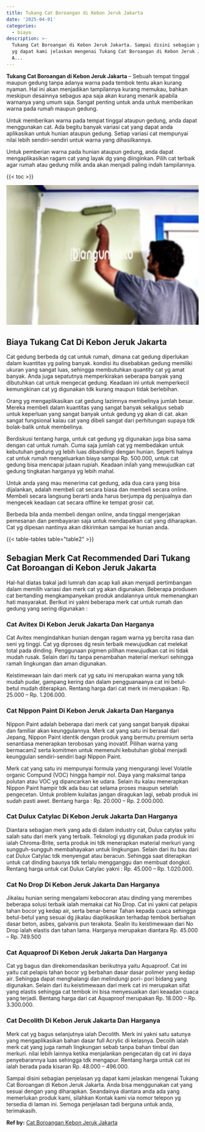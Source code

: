 ```yaml
---
title: Tukang Cat Boroangan di Kebon Jeruk Jakarta
date: '2025-04-01'
categories:
  - biaya
description: >-
  Tukang Cat Boroangan di Kebon Jeruk Jakarta. Sampai disini sebagian penjelasan
  yg dapat kami jelaskan mengenai Tukang Cat Boroangan di Kebon Jeruk Jakarta.
  A...
---
```


**Tukang Cat Boroangan di Kebon Jeruk Jakarta** – Sebuah tempat tinggal maupun gedung tanpa adanya warna pada tembok tentu akan kurang nyaman. Hal ini akan menjadikan tampilannya kurang memukau, bahkan meskipun desainnya sebagus apa saja akan kurang menarik apabila warnanya yang umum saja. Sangat penting untuk anda untuk memberikan warna pada rumah maupun gedung.

Untuk memberikan warna pada tempat tinggal ataupun gedung, anda dapat menggunakan cat. Ada begitu banyak variasi cat yang dapat anda aplikasikan untuk hunian ataupun gedung. Setiap variasi cat mempunyai nilai lebih sendiri-sendiri untuk warna yang dihasilkannya.

Untuk pemberian warna pada hunian ataupun gedung, anda dapat mengaplikasikan ragam cat yang layak dg yang diinginkan. Pilih cat terbaik agar rumah atau gedung milik anda akan menjadi paling indah tampilannya.

{{< toc >}}

![Tukang Cat Boroangan di Kebon Jeruk Jakarta](/images/jasa-cat-murah18.png)

## Biaya Tukang Cat Di Kebon Jeruk Jakarta

Cat gedung berbeda dg cat untuk rumah, dimana cat gedung diperlukan dalam kuantitas yg paling banyak. kondisi itu disebabkan gedung memiliki ukuran yang sangat luas, sehingga membutuhkan quantity cat yg amat banyak. Anda juga sepatutnya memperkirakan seberapa banyak yang dibutuhkan cat untuk mengecat gedung. Keadaan ini untuk memperkecil kemungkinan cat yg digunakan tdk kurang maupun tidak berlebihan.

Orang yg mengaplikasikan cat gedung lazimnya membelinya jumlah besar. Mereka membeli dalam kuantitas yang sangat banyak sekaligus sebab untuk keperluan yang sangat banyak untuk gedung yg akan di cat. akan sangat fungsional kalau cat yang dibeli sangat dari perhitungan supaya tdk bolak-balik untuk membelinya.

Berdiskusi tentang harga, untuk cat gedung yg digunakan juga bisa sama dengan cat untuk rumah. Cuma saja jumlah cat yg membedakan untuk kebutuhan gedung yg lebih luas dibandingi dengan hunian. Seperti halnya cat untuk rumah mengeluarkan biaya sampai Rp. 500.000, untuk cat gedung bisa mencapai jutaan rupiah. Keadaan inilah yang mewujudkan cat gedung tingkatan harganya yg lebih mahal.

Untuk anda yang mau menerima cat gedung, ada dua cara yang bisa dijalankan, adalah membeli cat secara biasa dan membeli secara online. Membeli secara langsung berarti anda harus berjumpa dg penjualnya dan mengecek keadaan cat secara offline ke tempat grosir cat.

Berbeda bila anda membeli dengan online, anda tinggal mengerjakan pemesanan dan pembayaran saja untuk mendapatkan cat yang diharapkan. Cat yg dipesan nantinya akan dikirimkan sampai ke hunian anda.

{{< table-tables table="table2" >}}

## Sebagian Merk Cat Recommended Dari Tukang Cat Boroangan di Kebon Jeruk Jakarta

Hal-hal diatas bakal jadi lumrah dan acap kali akan menjadi pertimbangan dalam memilih variasi dan merk cat yg akan digunakan. Beberapa produsen cat bertanding mengkampanyekan produk andalannya untuk memenangkan hati masyarakat. Berikut ini yakni beberapa merk cat untuk rumah dan gedung yang sering digunakan :

### Cat Avitex Di Kebon Jeruk Jakarta Dan Harganya

Cat Avitex mengindahkan hunian dengan ragam warna yg bercita rasa dan seni yg tinggi. Cat yg diproses dg resin terbaik mewujudkan cat melekat total pada dinding. Penggunaan pigmen pilihan mewujudkan cat ini tidak mudah rusak. Selain dari itu tanpa penambahan material merkuri sehingga ramah lingkungan dan aman digunakan.

Keistimewaan lain dari merk cat yg satu ini merupakan warna yang tdk mudah pudar, gampang kering dan dalam pengguanaanya cat ini betul-betul mudah diterapkan. Rentang harga dari cat merk ini merupakan : Rp. 25.000 – Rp. 1.206.000.

### Cat Nippon Paint Di Kebon Jeruk Jakarta Dan Harganya

Nippon Paint adalah beberapa dari merk cat yang sangat banyak dipakai dan familiar akan keunggulannya. Merk cat yang satu ini berasal dari Jepang, Nippon Paint identik dengan produk yang bermutu premium serta senantiasa menerapkan terobosan yang inovatif. Pilihan warna yang bermacam2 serta komitmen untuk memenuhi kebutuhan global menjadi keunggulan sendiri-sendiri bagi Nippon Paint.

Merk cat yang satu ini mempunyai formula yang mengurangi level Volatile organic Compund (VOC) hingga hampir nol. Daya yang maksimal tanpa polutan atau VOC yg dipancarkan ke udara. Selain itu kalau menerapkan Nippon Paint hampir tdk ada bau cat selama proses maupun setelah pengecetan. Untuk problem kulaitas jangan diragukan lagi, sebab produk ini sudah pasti awet. Bentang harga : Rp. 20.000 – Rp. 2.000.000.

### Cat Dulux Catylac Di Kebon Jeruk Jakarta Dan Harganya

Diantara sebagian merk yang ada di dalam industry cat, Dulux catylax yaitu salah satu dari merk yang terbaik. Teknologi yg digunakan pada produk ini ialah Chroma-Brite, serta produk ini tdk menerapkan material merkuri yang sungguh-sungguh membahayakan untuk lingkungan. Selain dari itu bau dari cat Dulux Catylac tdk menyengat atau beracun. Sehingga saat diterapkan untuk cat dinding baunya tdk terlalu mengganggu dan membuat dongkol. Rentang harga untuk cat Dulux Catylac yakni : Rp. 45.000 – Rp. 1.020.000.

### Cat No Drop Di Kebon Jeruk Jakarta Dan Harganya

Jikalau hunian sering mengalami kebocoran atau dinding yang merembes beberapa solusi terbaik ialah memakai cat No Drop. Cat ini yakni cat pelapis tahan bocor yg kedap air, serta benar-benar Tahan kepada cuaca sehingga betul-betul yang sesuai dg jikalau diaplikasikan terhadap tembok berbahan dasar beton, asbes, galvanis pun terakota. Sealin itu keistimewaan dari No Drop ialah elastis dan tahan lama. Harganya merupakan diantara Rp. 45.000 – Rp. 749.500

### Cat Aquaproof Di Kebon Jeruk Jakarta Dan Harganya

Cat yg bagus dan direkomendasikan berikutnya yaitu Aquaproof. Cat ini yaitu cat pelapis tahan bocor yg berbahan dasar dasar polimer yang kedap air. Sehingga dapat menghalangi dan melindungi pori- pori bidang yang digunakan. Selain dari itu keistimewaan dari merk cat ini merupakan sifat yang elastis sehingga cat tembok ini bisa menyesuaikan dari keaadan cuaca yang terjadi. Bentang harga dari cat Aquaproof merupakan Rp. 18.000 – Rp. 3.300.000.

### Cat Decolith Di Kebon Jeruk Jakarta Dan Harganya

Merk cat yg bagus selanjutnya ialah Decolith. Merk ini yakni satu satunya yang mengaplikasikan bahan dasar full Acrylic di kelasnya. Decolih ialah merk cat yang juga ramah lingkungan sebab tanpa bahan timbal dan merkuri. nilai lebih lainnya ketika menjalankan pengecatan dg cat ini daya penyebarannya luas sehingga tdk mengapur. Rentang harga untuk cat ini ialah berada pada kisaran Rp. 48.000 – 496.000.

Sampai disini sebagian penjelasan yg dapat kami jelaskan mengenai Tukang Cat Boroangan di Kebon Jeruk Jakarta. Anda bisa menggunakan cat yang sesuai dengan yang diharapkan. Seandainya diantara anda ada yang memerlukan produk kami, silahkan Kontak kami via nomor telepon yg tersedia di laman ini. Semoga penjelasan tadi berguna untuk anda, terimakasih.

**Ref by:** [Cat Boroangan Kebon Jeruk Jakarta](https://id.wikipedia.org/wiki/Cat)
